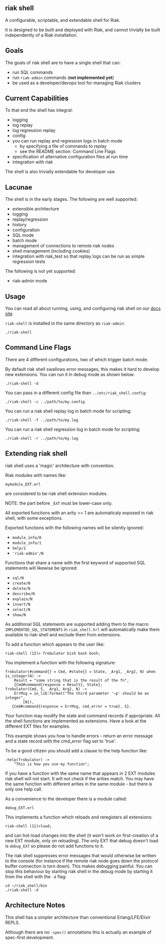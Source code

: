 riak shell
---------

A configurable, scriptable, and extendable shell for Riak.

It is designed to be built and deployed with Riak, and cannot
trivially be built independently of a Riak installation.

Goals
-----

The goals of riak shell are to have a single shell that can:
* run SQL commands
* run `riak-admin` commands (**not implemented yet**)
* be used as a developer/devops tool for managing Riak clusters

Current Capabilities
--------------------

To that end the shell has integral:
* logging
* log replay
* log regression replay
* config
* you can run replay and regression logs in batch mode
  - by specifying a file of commands to replay
  - see the README section: Command Line Flags
* specification of alternative configuration files at run time
* integration with riak

The shell is also trivially extendable for developer use.

Lacunae
-------

The shell is in the early stages. The following are well supported:
* extensible architecture
* logging
* replay/regression
* history
* configuration
* SQL mode
* batch mode
* management of connections to remote riak nodes
* shell management (including cookies)
* integration with riak_test so that replay logs can be run as simple regression tests

The following is not yet supported:
* riak-admin mode

Usage
-----------------------

You can read all about running, using, and configuring riak shell on our [docs site](http://docs.basho.com/riak/ts/latest/using/riakshell/)

`riak-shell` is installed in the same directory as `riak-admin`:
```
./riak-shell
```


Command Line Flags
------------------

There are 4 different configurations, two of which trigger batch mode.

By default riak shell swallows error messages, this makes it hard to develop new extensions. You can run it in debug mode as shown below:
```
./riak-shell -d
```

You can pass in a different config file than `../etc/riak_shell.config`:
```
./riak-shell -c ../path/to/my.config
```

You can run a riak shell replay log in batch mode for scripting:
```
./riak-shell -f ../path/to/my.log
```

You can run a riak shell regression log in batch mode for scripting:
```
./riak-shell -r ../path/to/my.log
```


Extending riak shell
-----------------------

riak shell uses a 'magic' architecture with convention.

Riak modules with names like:
```
mymodule_EXT.erl
```
are considered to be riak shell extension modules.

NOTE: the part before `_EXT` must be lower-case only.

All exported functions with an arity >= 1 are automaticaly exposed in riak shell, with some exceptions.

Exported functions with the following names will be silently ignored:
* `module_info/0`
* `module_info/1`
* `help/1`
* `'riak-admin'/N`

Functions that share a name with the first keyword of supported SQL statements will likewise be ignored:
* `sql/N`
* `create/N`
* `delete/N`
* `describe/N`
* `explain/N`
* `insert/N`
* `select/N`
* `show/N`

As additional SQL statements are supported adding them to the macro `IMPLEMENTED_SQL_STATEMENTS` in `riak_shell.hrl` will automatically make them available to riak-shell and exclude them from extensions.

To add a function which appears to the user like:
```
riak-shell (12)> frobulator bish bash bosh;
```

You implement a function with the following signature:
```
frobulator(#command{} = Cmd, #state{} = State, _Arg1, _Arg2, N) when is_integer(N) ->
    Result = "some string that is the result of the fn",
    {Cmd#command{response = Result}, State};
frobulator(Cmd, S, _Arg1, Arg2, N) ->
    ErrMsg = io_lib:format("The third parameter '~p' should be an integer",
        [N]),
   {Cmd#command{response = ErrMsg, cmd_error = true}, S}.
```

Your function may modify the state and command records if appropriate. All the shell functions are implemented as extensions. Have a look at the different EXT files for examples.

This example shows you how to handle errors - return an error message and a state record with the cmd_error flag set to 'true'.

To be a good citizen you should add a clause to the help function like:
```
-help(frobulator) ->
    "This is how you use my function";
```

If you have a function with the same name that appears in 2 EXT modules riak shell will not start. It will not check if the arities match. You may have the same function with different arities in the same module - but there is only one help call.

As a convenience to the developer there is a module called:
```
debug_EXT.erl
```

This implements a function which reloads and reregisters all extensions:
```
riak-shell (11)>load;
```
and can hot-load changes into the shell (it won't work on first-creation of a new EXT module, only on reloading). The only EXT that debug doesn't load is `debug_EXT` so please do not add functions to it.

The riak shell suppresses error messages that would otherwise be written to the console (for instance if the remote riak node goes down the protocol buffer connection is torn down). This makes debugging painful. You can stop this behaviour by starting riak shell in the debug mode by starting it from the shell with the `-d` flag:
```
cd ~/riak_shell/bin
./riak-shell -d
```

Architecture Notes
------------------

This shell has a simpler architecture than conventional Erlang/LFE/Elixir REPLS.

Although there are no `-spec()` annotations this is actually an example of spec-first development.
